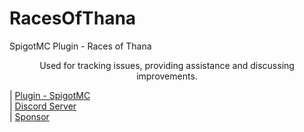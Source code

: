 # RacesOfThana
SpigotMC Plugin - Races of Thana

<center>Used for tracking issues, providing assistance and discussing improvements.</center>

| [Plugin - SpigotMC](https://www.spigotmc.org/resources/59110)  \
| [Discord Server](https://discord.com/invite/RYKw8Cg)  \
| [Sponsor](https://ko-fi.com/thana)
